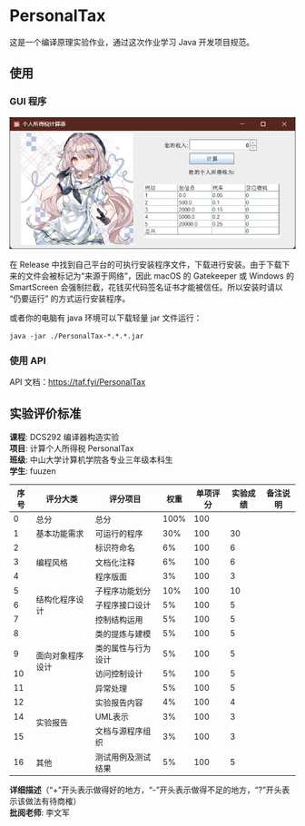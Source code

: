 # PersonalTax

这是一个编译原理实验作业，通过这次作业学习 Java 开发项目规范。

## 使用

### GUI 程序

![GUI-demo](GUI-demo.png)

在 Release 中找到自己平台的可执行安装程序文件，下载进行安装。由于下载下来的文件会被标记为“来源于网络”，因此 macOS 的 Gatekeeper 或 Windows 的 SmartScreen 会强制拦截，花钱买代码签名证书才能被信任。所以安装时请以 “仍要运行” 的方式运行安装程序。

或者你的电脑有 java 环境可以下载轻量 jar 文件运行：

```shell
java -jar ./PersonalTax-*.*.*.jar
```

### 使用 API

API 文档：https://taf.fyi/PersonalTax

## 实验评价标准

**课程**: DCS292 编译器构造实验  
**项目**: 计算个人所得税 PersonalTax  
**班级**: 中山大学计算机学院各专业三年级本科生  
**学生**: fuuzen  

<table>
  <thead>
    <tr>
      <th>序号</th>
      <th>评分大类</th>
      <th>评分项目</th>
      <th>权重</th>
      <th>单项评分</th>
      <th>实验成绩</th>
      <th>备注说明</th>
    </tr>
  </thead>
  <tbody>
    <tr>
      <td>0</td>
      <td>总分</td>
      <td>总分</td>
      <td>100%</td>
      <td>100</td>
      <td></td>
      <td></td>
    </tr>
    <tr>
      <td>1</td>
      <td rowspan="1">基本功能需求</td>
      <td>可运行的程序</td>
      <td>30%</td>
      <td>100</td>
      <td>30</td>
      <td></td>
    </tr>
    <tr>
      <td>2</td>
      <td rowspan="3">编程风格</td>
      <td>标识符命名</td>
      <td>6%</td>
      <td>100</td>
      <td>6</td>
      <td></td>
    </tr>
    <tr>
      <td>3</td>
      <td>文档化注释</td>
      <td>6%</td>
      <td>100</td>
      <td>6</td>
      <td></td>
    </tr>
    <tr>
      <td>4</td>
      <td>程序版面</td>
      <td>3%</td>
      <td>100</td>
      <td>3</td>
      <td></td>
    </tr>
    <tr>
      <td>5</td>
      <td rowspan="3">结构化程序设计</td>
      <td>子程序功能划分</td>
      <td>10%</td>
      <td>100</td>
      <td>10</td>
      <td></td>
    </tr>
    <tr>
      <td>6</td>
      <td>子程序接口设计</td>
      <td>5%</td>
      <td>100</td>
      <td>5</td>
      <td></td>
    </tr>
    <tr>
      <td>7</td>
      <td>控制结构运用</td>
      <td>5%</td>
      <td>100</td>
      <td>5</td>
      <td></td>
    </tr>
    <tr>
      <td>8</td>
      <td rowspan="4">面向对象程序设计</td>
      <td>类的提炼与建模</td>
      <td>5%</td>
      <td>100</td>
      <td>5</td>
      <td></td>
    </tr>
    <tr>
      <td>9</td>
      <td>类的属性与行为设计</td>
      <td>5%</td>
      <td>100</td>
      <td>5</td>
      <td></td>
    </tr>
    <tr>
      <td>10</td>
      <td>访问控制设计</td>
      <td>5%</td>
      <td>100</td>
      <td>5</td>
      <td></td>
    </tr>
    <tr>
      <td>11</td>
      <td>异常处理</td>
      <td>5%</td>
      <td>100</td>
      <td>5</td>
      <td></td>
    </tr>
    <tr>
      <td>12</td>
      <td rowspan="3">实验报告</td>
      <td>实验报告内容</td>
      <td>4%</td>
      <td>100</td>
      <td>4</td>
      <td></td>
    </tr>
    <tr>
      <td>14</td>
      <td>UML表示</td>
      <td>3%</td>
      <td>100</td>
      <td>3</td>
      <td></td>
    </tr>
    <tr>
      <td>15</td>
      <td>文档与源程序组织</td>
      <td>3%</td>
      <td>100</td>
      <td>3</td>
      <td></td>
    </tr>
    <tr>
      <td>16</td>
      <td>其他</td>
      <td>测试用例及测试结果</td>
      <td>5%</td>
      <td>100</td>
      <td>5</td>
      <td></td>
    </tr>
  </tbody>
</table>

**详细描述**（“+”开头表示做得好的地方，“-”开头表示做得不足的地方，“?”开头表示该做法有待商榷）  
**批阅老师**: 李文军
